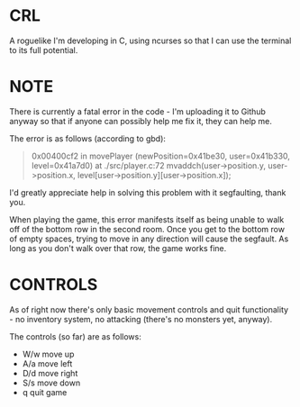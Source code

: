 # CRL
A roguelike I'm developing in C, using ncurses so that I can use the terminal to its full potential.
# NOTE
There is currently a fatal error in the code - I'm uploading it to Github anyway so that if anyone can possibly help me fix it,
they can help me. 

The error is as follows (according to gbd):
  > 0x00400cf2 in movePlayer (newPosition=0x41be30, user=0x41b330, level=0x41a7d0) at ./src/player.c:72
> mvaddch\(user->position.y, user->position.x, level\[user->position.y\]\[user->position.x\]\);

I'd greatly appreciate help in solving this problem with it segfaulting, thank you.

When playing the game, this error manifests itself as being unable to walk off of the bottom row in the second room. Once you get to the bottom row of empty spaces, trying to move in any direction will cause the segfault. As long as you don't walk over that row, the game works fine.

# CONTROLS
As of right now there's only basic movement controls and quit functionality - no inventory system, no attacking (there's no monsters yet, anyway). 

The controls (so far) are as follows:
  * W/w move up
  * A/a move left
  * D/d move right
  * S/s move down
  * q quit game
